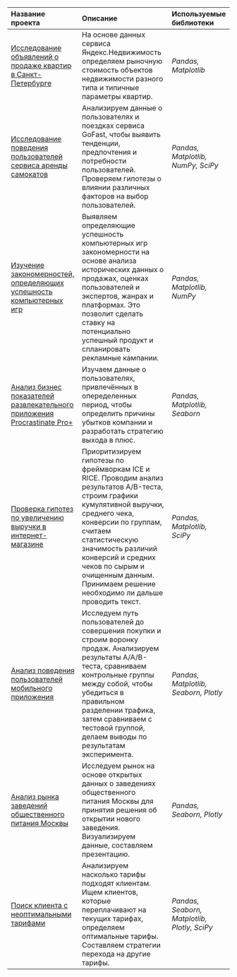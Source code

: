 | Название проекта | Описание | Используемые библиотеки | 
| :---------------------- | :---------------------- | :---------------------- |
| [Исследование объявлений о продаже квартир в Санкт-Петербурге](apartment_sale) | На основе данных сервиса Яндекс.Недвижимость определяем рыночную стоимость объектов недвижимости разного типа и типичные параметры квартир.| *Pandas, Matplotlib*|
| [Исследование поведения пользователей сервиса аренды самокатов](scooter_rental) | Анализируем данные о пользователях и поездках сервиса GoFast, чтобы выявить тенденции, предпочтения и потребности пользователей. Проверяем гипотезы о влиянии различных факторов на выбор пользователей.| *Pandas, Matplotlib, NumPy, SciPy*|
| [Изучение закономерностей, определяющих успешность компьютерных игр](computer_games) | Выявляем определяющие успешность компьютерных игр закономерности на основе анализа исторических данных о продажах, оценках пользователей и экспертов, жанрах и платформах. Это позволит сделать ставку на потенциально успешный продукт и спланировать рекламные кампании.| *Pandas, Matplotlib, NumPy*|
| [Анализ бизнес показателей развлекательного приложения Procrastinate Pro+](analysis_of_business_indicators_of_an_entertainmen) | Изучаем данные о пользователях, привлечённых в опеределенных период, чтобы определить причины убытков компании и разработать стратегию выхода в плюс.| *Pandas, Matplotlib, Seaborn*|
| [Проверка гипотез по увеличению выручки в интернет-магазине](AB_test_analysis) | Приоритизируем гипотезы по фреймворкам ICE и RICE. Проводим анализ результатов A/B-теста, строим графики кумулятивной выручки, среднего чека, конверсии по группам, считаем статистическую значимость различий конверсий и средних чеков по сырым и очищенным данным. Принимаем решение необходимо ли дальше проводить текст.| *Pandas, Matplotlib, SciPy*|
| [Анализ поведения пользователей мобильного приложения](behavior_of_mobile_application_users) | Исследуем путь пользователей до совершения покупки и строим воронку продаж. Анализируем результаты A/A/B-теста, сравниваем контрольные группы между собой, чтобы убедиться в правильном разделении трафика, затем сравниваем с тестовой группой, делаем выводы по результатам эксперимента.| *Pandas, Matplotlib, Seaborn, Plotly*|
| [Анализ рынка заведений общественного питания Москвы](catering_market) | Исследуем рынок на основе открытых данных о заведениях общественного питания Москвы для принятия решения об открытии нового заведения. Визуализируем данные, составляем презентацию.| *Pandas, Seaborn, Plotly*|
| [Поиск клиента с неоптимальными тарифами](telecom) | Анализируем насколько тарифы подходят клиентам. Ищем клиентов, которые переплачивают на текущих тарифах, определяем оптимальные тарифы. Составляем стратегии перехода на другие тарифы.| *Pandas, Seaborn, Matplotlib, Plotly, SciPy*|
